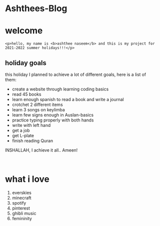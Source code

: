 # Ashthees-Blog
<html lang="en">
<head>
  <title>Ashthee's Blog</title>
</head>
<body>

<h1>welcome</h1>

	<p>hello, my name is <b>ashthee naseem</b> and this is my project for 2021-2022 summer holidays!!!</p>

<h2>holiday goals</h2>
<p>this holiday I planned to achieve a lot of different goals, here is a list of them:</p>
<ul>
	<li>create a website through learning coding basics</li>
	<li>read 45 books</li>
	<li>learn enough spanish to read a book and write a journal</li>
	<li>crotchet 2 different items</li>
	<li>learn 3 songs on keylimba</li>
	<li>learn few signs enough in Auslan-basics</li>
	<li>practice typing properly with both hands</li>
	<li>write with left hand</li>
	<li>get a job</li>
	<li>get L-plate</li>
	<li>finish reading Quran</li>
</ul>
<p>INSHALLAH, I achieve it all.. Ameen! </p>
<br>
<h1> what i love </h1>
	<ol>
		<li>everskies</li>
		<li> minecraft</li>
		<li> spotify</li>
		<li> pinterest</li>
		<li> ghibli music</li>
		<li> femininity</li>
	</ol>
</body>
</html>
